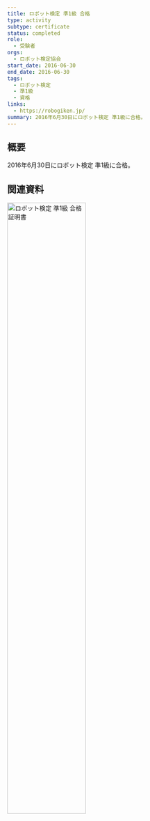 ```yaml
---
title: ロボット検定 準1級 合格
type: activity
subtype: certificate
status: completed
role:
  - 受験者
orgs:
  - ロボット検定協会
start_date: 2016-06-30
end_date: 2016-06-30
tags:
  - ロボット検定
  - 準1級
  - 資格
links:
  - https://robogiken.jp/
summary: 2016年6月30日にロボット検定 準1級に合格。
---
```


## 概要

2016年6月30日にロボット検定 準1級に合格。

## 関連資料
<img src="linked_assets/20_Activities/robot_cert_pre1_2016/assets/robot_cert_pre1_certificate.jpg" alt="ロボット検定 準1級 合格証明書" width="60%">
